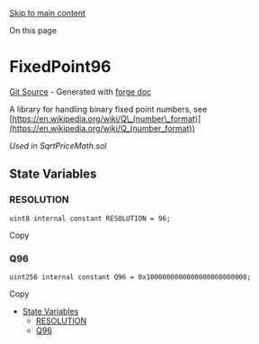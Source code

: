 [Skip to main content](https://docs.uniswap.org/contracts/v4/reference/core/libraries/FixedPoint96#)

On this page

# FixedPoint96

[Git Source](https://github.com/uniswap/v4-core/blob/b619b6718e31aa5b4fa0286520c455ceb950276d/src/libraries/FixedPoint96.sol) \- Generated with [forge doc](https://book.getfoundry.sh/reference/forge/forge-doc)

A library for handling binary fixed point numbers, see [https://en.wikipedia.org/wiki/Q\_(number\_format)](https://en.wikipedia.org/wiki/Q_(number_format))

_Used in SqrtPriceMath.sol_

## State Variables [​](https://docs.uniswap.org/contracts/v4/reference/core/libraries/FixedPoint96\#state-variables "Direct link to heading")

### RESOLUTION [​](https://docs.uniswap.org/contracts/v4/reference/core/libraries/FixedPoint96\#resolution "Direct link to heading")

```codeBlockLines_mRuA
uint8 internal constant RESOLUTION = 96;

```

Copy

### Q96 [​](https://docs.uniswap.org/contracts/v4/reference/core/libraries/FixedPoint96\#q96 "Direct link to heading")

```codeBlockLines_mRuA
uint256 internal constant Q96 = 0x1000000000000000000000000;

```

Copy

- [State Variables](https://docs.uniswap.org/contracts/v4/reference/core/libraries/FixedPoint96#state-variables)
  - [RESOLUTION](https://docs.uniswap.org/contracts/v4/reference/core/libraries/FixedPoint96#resolution)
  - [Q96](https://docs.uniswap.org/contracts/v4/reference/core/libraries/FixedPoint96#q96)